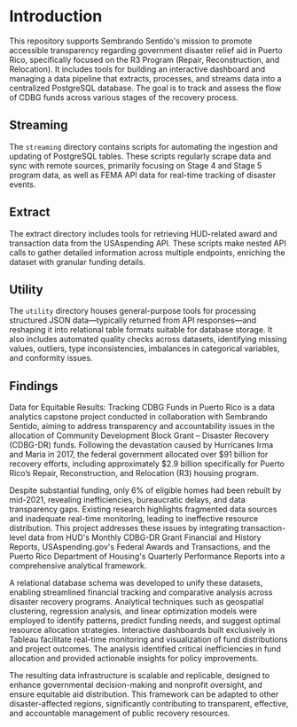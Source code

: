 # Introduction 
This repository supports Sembrando Sentido's mission to promote accessible transparency regarding government disaster relief aid in Puerto Rico, specifically focused on the R3 Program (Repair, Reconstruction, and Relocation). It includes tools for building an interactive dashboard and managing a data pipeline that extracts, processes, and streams data into a centralized PostgreSQL database. The goal is to track and assess the flow of CDBG funds across various stages of the recovery process.

## Streaming

The ```streaming``` directory contains scripts for automating the ingestion and updating of PostgreSQL tables. These scripts regularly scrape data and sync with remote sources, primarily focusing on Stage 4 and Stage 5 program data, as well as FEMA API data for real-time tracking of disaster events. 

## Extract

The extract directory includes tools for retrieving HUD-related award and transaction data from the USAspending API. These scripts make nested API calls to gather detailed information across multiple endpoints, enriching the dataset with granular funding details.

## Utility

The ```utility``` directory houses general-purpose tools for processing structured JSON data—typically returned from API responses—and reshaping it into relational table formats suitable for database storage. It also includes automated quality checks across datasets, identifying missing values, outliers, type inconsistencies, imbalances in categorical variables, and conformity issues.

## Findings


Data for Equitable Results: Tracking CDBG Funds in Puerto Rico is a data analytics capstone project conducted in collaboration with Sembrando Sentido, aiming to address transparency and accountability issues in the allocation of Community Development Block Grant – Disaster Recovery (CDBG-DR) funds. Following the devastation caused by Hurricanes Irma and Maria in 2017, the federal government allocated over $91 billion for recovery efforts, including approximately $2.9 billion specifically for Puerto Rico’s Repair, Reconstruction, and Relocation (R3) housing program. 

Despite substantial funding, only 6% of eligible homes had been rebuilt by mid-2021, revealing inefficiencies, bureaucratic delays, and data transparency gaps. Existing research highlights fragmented data sources and inadequate real-time monitoring, leading to ineffective resource distribution. This project addresses these issues by integrating transaction-level data from HUD's Monthly CDBG-DR Grant Financial and History Reports, USAspending.gov's Federal Awards and Transactions, and the Puerto Rico Department of Housing's Quarterly Performance Reports into a comprehensive analytical framework. 

A relational database schema was developed to unify these datasets, enabling streamlined financial tracking and comparative analysis across disaster recovery programs. Analytical techniques such as geospatial clustering, regression analysis, and linear optimization models were employed to identify patterns, predict funding needs, and suggest optimal resource allocation strategies. Interactive dashboards built exclusively in Tableau facilitate real-time monitoring and visualization of fund distributions and project outcomes. The analysis identified critical inefficiencies in fund allocation and provided actionable insights for policy improvements. 

The resulting data infrastructure is scalable and replicable, designed to enhance governmental decision-making and nonprofit oversight, and ensure equitable aid distribution. This framework can be adapted to other disaster-affected regions, significantly contributing to transparent, effective, and accountable management of public recovery resources.
